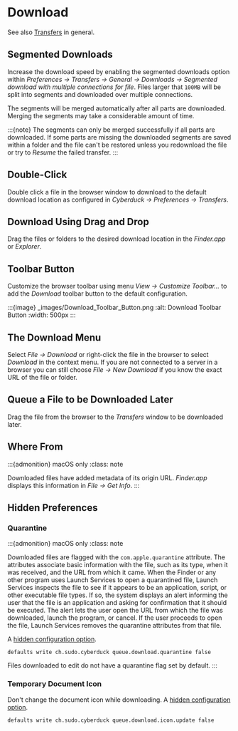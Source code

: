 Download
====

See also [Transfers](transfer.md) in general.

## Segmented Downloads

Increase the download speed by enabling the segmented downloads option within *Preferences → Transfers → General → Downloads → Segmented download with multiple connections for file*. Files larger that `100MB` will be split into segments and downloaded over multiple connections.

The segments will be merged automatically after all parts are downloaded. Merging the segments may take a considerable amount of time.

:::{note}
The segments can only be merged successfully if all parts are downloaded. If some parts are missing the downloaded segments are saved within a folder and the file can't be restored unless you redownload the file or try to _Resume_ the failed transfer.
:::

## Double-Click

Double click a file in the browser window to download to the default download location as configured in *Cyberduck → Preferences → Transfers*.

## Download Using Drag and Drop

Drag the files or folders to the desired download location in the *Finder.app* or *Explorer*.

## Toolbar Button

Customize the browser toolbar using menu *View → Customize Toolbar...* to add the *Download* toolbar button to the default configuration.

:::{image} _images/Download_Toolbar_Button.png
:alt: Download Toolbar Button
:width: 500px
:::

## The Download Menu

Select *File → Download* or right-click the file in the browser to select *Download* in the context menu. If you are not connected to a server in a browser you can still choose *File → New Download* if you know the exact URL of the file or folder.

## Queue a File to be Downloaded Later

Drag the file from the browser to the *Transfers* window to be downloaded later.

## Where From 

:::{admonition} macOS only
:class: note

Downloaded files have added metadata of its origin URL. *Finder.app* displays this information in *File → Get Info*.
:::

## Hidden Preferences

### Quarantine

:::{admonition} macOS only
:class: note

Downloaded files are flagged with the `com.apple.quarantine` attribute. The attributes associate basic information with the file, such as its type, when it was received, and the URL from which it came. When the Finder or any other program uses Launch Services to open a quarantined file, Launch Services inspects the file to see if it appears to be an application, script, or other executable file types. If so, the system displays an alert informing the user that the file is an application and asking for confirmation that it should be executed. The alert lets the user open the URL from which the file was downloaded, launch the program, or cancel. If the user proceeds to open the file, Launch Services removes the quarantine attributes from that file.

A [hidden configuration option](preferences.md#hidden-configuration-options).

```
defaults write ch.sudo.cyberduck queue.download.quarantine false
```

Files downloaded to edit do not have a quarantine flag set by default.
:::

### Temporary Document Icon

Don't change the document icon while downloading. A [hidden configuration option](preferences.md#hidden-configuration-options).

```
defaults write ch.sudo.cyberduck queue.download.icon.update false
```